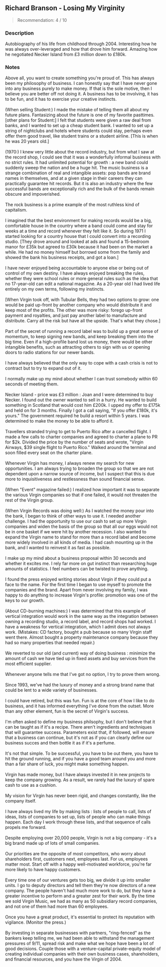 ## Richard Branson - Losing My Virginity
> Recommendation: 4 / 10
    
### Description
Autobiography of his life from childhood through 2004. Interesting how he was always over-leveraged and how that drove him forward. Amazing how he negotiated Necker Island from £3 million down to £180k.
    
### Notes
Above all, you want to create something you're proud of.  This has always been my philosophy of business.  I can honestly say that I have never gone into any business purely to make money.  If that is the sole motive, then I believe you are better off not doing it.  A business has to be involving, it has to be fun, and it has to exercise your creative instincts.<br>
<br>
(When selling Student:) I made the mistake of telling them all about my future plans.  Fantasizing about the future is one of my favorite pasttimes.  [other plans for Student:]  I felt that students were given a raw deal from banks, and I wanted to set up a cheap student bank.  I wanted to set up a string of nightclubs and hotels where students could stay, perhaps even offer them good travel, like student trains or a student airline.   [This is when he was 20 years old.]<br>
<br>
(1970:)  I knew very little about the record industry, but from what I saw at the record shop, I could see that it was a wonderfully informal business with no strict rules.  It had unlimited potential for growth : a new band could suddenly sweep the nation and be a huge hit.  The music business is a strange combination of real and intangible assets: pop bands are brand names in themselves, and at a given stage in their careers they can practically guarantee hit records.  But it is also an industry where the few successful bands are exceptionally rich and the bulk of the bands remain obscure and impoverished.<br>
<br>
The rock business is a prime example of the most ruthless kind of capitalism.<br>
<br>
I imagined that the best environment for making records would be a big, comfortable house in the country where a band could come and stay for weeks at a time and record whenever they felt like it.  So during 1971 I started looking for a country house that I could convert into a recording studio.    [They drove around and looked at ads and found a 15-bedroom manor for £35k but agreed to £30k because it had been on the market a while.  He had no money himself but borrowd some from the family and showed the bank his business receipts, and got a loan.]<br>
<br>
I have never enjoyed being accountable to anyone else or being out of control of my own destiny.  I have always enjoyed breaking the rules, whether they were school rules or more general rules such as the idea that no 17-year-old can edit a national magazine.  As a 20-year old I had lived life entirely on my own terms, following my instincts.<br>
<br>
[When Virgin took off, with Tubular Bells, they had two options to grow: one would be paid up-front by another company who would distribute it and keep most of the profits.  The other was more risky: forego up-front payment and royalties, and just pay another label to manufacture and distribute.  Carry all the risk but have all the upside.  That's what they chose.]<br>
<br>
Part of the secret of running a record label was to build up a great sense of momentum, to keep signing new bands, and keep breaking them into the big time.  Even if a high-profile band lost us money, there would be other intangible benefits, such as attracting others to sign with us or opening doors to radio stations for our newer bands.<br>
<br>
I have always believed that the only way to cope with a cash crisis is not to contract but to try to expand out of it.<br>
<br>
I normally make up my mind about whether I can trust somebody within 60 seconds of meeting them.<br>
<br>
Necker Island - price was £3 million : Joan and I were determined to buy Necker. I found out the owner wanted to sell in a hurry.  He wanted to build something in Scotland that would cost him £200k.  I upped my offer to £175k and held on for 3 months.  Finally I got a call saying, "If you offer £180k, it's yours."  The government required he build a resort within 5 years.  I was determined to make the money to be able to afford it.<br>
<br>
Travellers stranded trying to get to Puerto Rico after a cancelled flight.  I made a few calls to charter companies and agreed to charter a plane to PR for $2k. Divided the price by the number of seats and wrote, "Virgin Airways, $39 single flight to Puerto Rico."  Walked around the terminal and soon filled every seat on the charter plane.<br>
<br>
Whenever Virgin has money, I always renew my search for new opportunities.  I am always trying to broaden the group so that we are not dependent upon a narrow source of income, but I suspect that this is due more to inquisitiveness and restlessness than sound financial sense.<br>
<br>
(When "Event" magazine failed:) I realized how important it was to separate the various Virgin companies so that if one failed, it would not threaten the rest of the Virgin group.<br>
<br>
(When Virgin Records was doing well:)  As I watched the money pour into the bank, I began to think of other ways to use it.  I needed another challenge.  I had the opportunity to use our cash to set up more Virgin companies and widen the basis of the group so that all our eggs would not be in one basket if we were hit by another recession.  I also wanted to expand the Virgin name to stand for more than a record label and become more widely involved in all kinds of media.  I had cash mounting up in the bank, and I wanted to reinvest it as fast as possible.<br>
<br>
I make up my mind about a business proposal within 30 seconds and whether it excites me.  I rely far more on gut instinct than researching huge amounts of statistics.  I feel numbers can be twisted to prove anything.<br>
<br>
I found the press enjoyed writing stories about Virgin if they could put a face to the name.  For the first time I began to use myself to promote the companies and the brand.  Apart from never involving my family, I was happy to do anything to increase Virgin's profile: promotion was one of the keys to our growth.<br>
<br>
(About CD-burning machines:) I was determined that this example of vertical integration would work in the same way as the integration between owning a recording studio, a record label, and record shops had worked.  I have a weakness for vertical integration, which I admit does not always work.  (Mistakes: CD factory, bought a pub because so many Virgin staff went there. Almost bought a property maintenance company because they had so many properties that needed repair.)<br>
<br>
We reverted to our old (and current) way of doing business : minimize the amount of cash we have tied up in fixed assets and buy services from the most efficient supplier.<br>
<br>
Whenever anyone tells me that I've got no option, I try to prove them wrong.<br>
<br>
Since 1993, we've had the luxury of money and a strong brand name that could be lent to a wide variety of businesses.<br>
<br>
I could have retired, but this was fun.  Fun is at the core of how I like to do business, and it has informed everything I've done from the outset.  More than any other element, fun is the secret of Virgin's success.<br>
<br>
I'm often asked to define my business philsophy, but I don't believe that it can be taught as if it's a recipe.  There aren't ingredients and techniques that will guarantee success.  Parameters exist that, if followed, will ensure that a business can continue, but it's not as if you can clearly define our business succes and then bottle it as if it's a perfume.<br>
<br>
It's not that simple.  To be successful, you have to be out there, you have to hit the ground running, and if you have a good team around you and more than a fair share of luck, you might make something happen.<br>
<br>
Virgin has made money, but I have always invested it in new projects to keep the company growing.  As a result, we rarely had the luxury of spare cash to use as a cushion.<br>
<br>
My vision for Virgin has never been rigid, and changes constantly, like the company itself.<br>
<br>
I have always lived my life by making lists : lists of people to call, lists of ideas, lists of companies to set up, lists of people who can make things happen.  Each day I work through these lists, and that sequence of calls propels me forward.<br>
<br>
Despite employing over 20,000 people, Virgin is not a big company - it's a big brand made up of lots of small companies.<br>
<br>
Our priorities are the opposite of most competitors, who worry about shareholders first, customers next, employees last.  For us, employees matter most.  Start off with a happy well-motivated workforce, you're far more likely to have happy customers.<br>
<br>
Every time one of our ventures gets too big, we divide it up into smaller units.  I go to deputy directors and tell them they're now directors of a new company.  The people haven't had much more work to do, but they have a greater incentive to perform and a greater zest for their work.  By the time we sold Virgin Music, we had as many as 50 subsidiary record companies, and not one of them had more than 60 employees.<br>
<br>
Once you have a great product, it's essential to protect its reputation with vigilance.  (Monitor the press.)<br>
<br>
By investing in separate businesses with partners, "ring-fenced" as the bankers keep telling me, we had been able to withstand the management pressures of 9/11, spread risk and make what we hope have been a lot of good decisions.  Couple those with a venture-capital private-equity model of creating individual companies with their own business cases, shareholders, and financial resources, and you have the Virgin of 2004.
